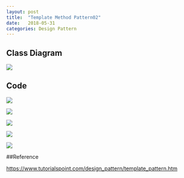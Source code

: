 ```yaml
---
layout: post
title:  "Template Method Pattern02"
date:   2018-05-31
categories: Design Pattern
---
```


## Class Diagram

![](/image/tmplate02.png)

## Code

![](/image/tmplate03.png)

![](/image/tmplate04.png)

![](/image/tmplate05.png)

![](/image/tmplate06.png)

![](/image/tmplate07.png)

##Reference

<https://www.tutorialspoint.com/design_pattern/template_pattern.htm>